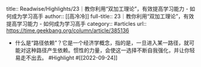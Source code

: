 title:: Readwise/Highlights/23｜教你利用“双加工理论”，有效提高学习能力 - 如何成为学习高手
author:: [[高冷冷]]
full-title:: 23｜教你利用“双加工理论”，有效提高学习能力 - 如何成为学习高手
category:: #articles
url:: https://time.geekbang.org/column/article/385136

- 什么是“路径依赖”？它是一个经济学概念，指的是，一旦进入某一路径，就可能对这种路径产生依赖。惯性的力量，会使这一选择不断自我强化，并让你轻易走不出去。 #Highlight #[[2022-09-24]]
